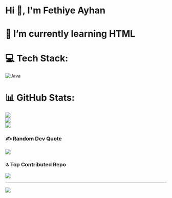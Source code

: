
# Hi 👋, I'm Fethiye Ayhan

# 🌱 I’m currently learning HTML


# 💻 Tech Stack:
![Java](https://img.shields.io/badge/java-%23ED8B00.svg?style=for-the-badge&logo=java&logoColor=white)
# 📊 GitHub Stats:
![](https://github-readme-stats.vercel.app/api?username=fethiyeee&theme=nightowl&hide_border=false&include_all_commits=false&count_private=false)<br/>
![](https://github-readme-streak-stats.herokuapp.com/?user=fethiyeee&theme=nightowl&hide_border=false)<br/>
![](https://github-readme-stats.vercel.app/api/top-langs/?username=fethiyeee&theme=nightowl&hide_border=false&include_all_commits=false&count_private=false&layout=compact)

### ✍️ Random Dev Quote
![](https://quotes-github-readme.vercel.app/api?type=horizontal&theme=radical)

### 🔝 Top Contributed Repo
![](https://github-contributor-stats.vercel.app/api?username=fethiyeee&limit=5&theme=tokyonight&combine_all_yearly_contributions=true)

---
[![](https://visitcount.itsvg.in/api?id=fethiyeee&icon=0&color=0)](https://visitcount.itsvg.in)


